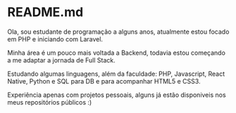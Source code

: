 # README.md
Ola, sou estudante de programação a alguns anos, atualmente estou focado em PHP e iniciando com Laravel.

Minha área é um pouco mais voltada a Backend, todavia estou começando a me adaptar a jornada de Full Stack.

Estudando algumas linguagens, além da faculdade: PHP, Javascript, React Native, Python e SQL para DB e para acompanhar HTML5 e CSS3.

Experiência apenas com projetos pessoais, alguns já estão disponiveis nos meus repositórios públicos :)
